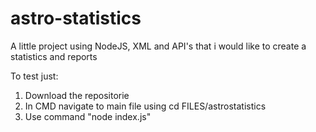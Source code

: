 # astro-statistics
A little project using NodeJS, XML and API's that i would like to create a statistics and reports


To test just:

1) Download the repositorie
2) In CMD navigate to main file using cd FILES/astrostatistics
3) Use command "node index.js"
